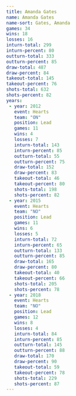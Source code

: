 ```yaml
---
title: Amanda Gates
name: Amanda Gates
name-sort: Gates, Amanda
games: 34
wins: 18
losses: 16
inturn-total: 299
inturn-percent: 80
outturn-total: 333
outturn-percent: 85
draw-total: 487
draw-percent: 84
takeout-total: 145
takeout-percent: 76
shots-total: 632
shots-percent: 82
years:
 - year: 2012
   event: Hearts
   team: "ON"
   position: Lead
   games: 11
   wins: 4
   losses: 7
   inturn-total: 143
   inturn-percent: 85
   outturn-total: 55
   outturn-percent: 75
   draw-total: 152
   draw-percent: 83
   takeout-total: 46
   takeout-percent: 80
   shots-total: 198
   shots-percent: 82
 - year: 2015
   event: Hearts
   team: "NO"
   position: Lead
   games: 11
   wins: 6
   losses: 5
   inturn-total: 72
   inturn-percent: 65
   outturn-total: 133
   outturn-percent: 85
   draw-total: 165
   draw-percent: 80
   takeout-total: 40
   takeout-percent: 66
   shots-total: 205
   shots-percent: 78
 - year: 2018
   event: Hearts
   team: "NO"
   position: Lead
   games: 12
   wins: 8
   losses: 4
   inturn-total: 84
   inturn-percent: 85
   outturn-total: 145
   outturn-percent: 88
   draw-total: 170
   draw-percent: 90
   takeout-total: 59
   takeout-percent: 78
   shots-total: 229
   shots-percent: 87
---
```

